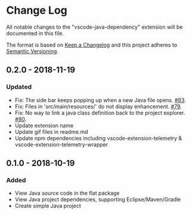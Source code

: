 # Change Log
All notable changes to the "vscode-java-dependency" extension will be documented in this file.

The format is based on [Keep a Changelog](http://keepachangelog.com/en/1.0.0/)
and this project adheres to [Semantic Versioning](http://semver.org/spec/v2.0.0.html).

## 0.2.0 - 2018-11-19
### Updated
- Fix: The side bar keeps popping up when a new Java file opens. [#83](https://github.com/Microsoft/vscode-java-dependency/issues/83).
- Fix: Files in 'src/main/resources/' do not display enhancement. [#79](https://github.com/Microsoft/vscode-java-dependency/issues/79).
- Fix: No way to link a java class definition back to the project explorer. [#80](https://github.com/Microsoft/vscode-java-dependency/issues/80).
- Update extension name
- Update gif files in readme.md
- Update npm dependencies including vscode-extension-telemetry & vscode-extension-telemetry-wrapper

## 0.1.0 - 2018-10-19
### Added
- View Java source code in the flat package
- View Java project dependencies, supporting Eclipse/Maven/Gradle
- Create simple Java project
